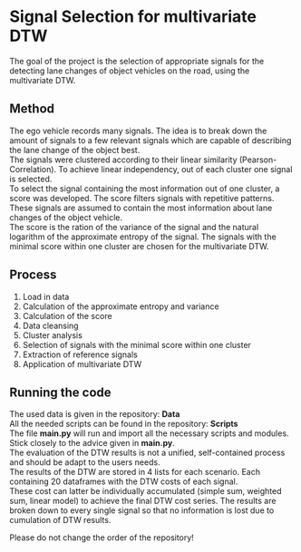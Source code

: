 
# Signal Selection for multivariate DTW  

The goal of the project is the selection of appropriate signals for the detecting lane changes of object vehicles on the road, using the multivariate DTW.


## Method

The ego vehicle records many signals. The idea is to break down the amount of signals to a few relevant signals which are capable of describing the lane change of the object best.\
The signals were clustered according to their linear similarity (Pearson-Correlation). To achieve linear independency, out of each cluster one signal is selected.\
To select the signal containing the most information out of one cluster, a score was developed. The score filters signals with repetitive patterns. These signals are assumed to contain the most information about lane changes of the object vehicle.\
The score is the ration of the variance of the signal and the natural logarithm of the approximate entropy of the signal.
The signals with the minimal score within one cluster are chosen for the multivariate DTW.

## Process

1. Load in data
2. Calculation of the approximate entropy and variance
3. Calculation of the score
4. Data cleansing
5. Cluster analysis
6. Selection of signals with the minimal score within one cluster
7. Extraction of reference signals
8. Application of multivariate DTW


## Running the code

The used data is given in the repository: **Data**\
All the needed scripts can be found in the repository: **Scripts**\
The file **main.py** will run and import all the necessary scripts and modules.
Stick closely to the advice given in **main.py**.\
The evaluation of the DTW results is not a unified, self-contained process and should be adapt to the users needs.\
The results of the DTW are stored in 4 lists for each scenario. Each containing 20 dataframes with the DTW costs of each signal. \
These cost can latter be individually accumulated (simple sum, weighted sum, linear model) to achieve the final DTW cost series.
The results are broken down to every single signal so that no information is lost due to cumulation of DTW results. 

Please do not change the order of the repository!
